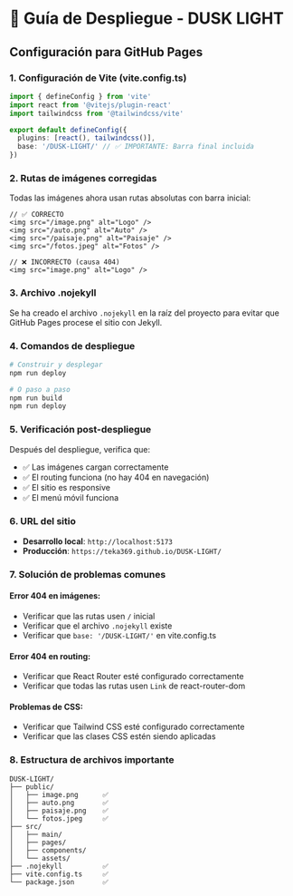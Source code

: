 # 🚀 Guía de Despliegue - DUSK LIGHT

## Configuración para GitHub Pages

### 1. Configuración de Vite (vite.config.ts)
```typescript
import { defineConfig } from 'vite'
import react from '@vitejs/plugin-react'
import tailwindcss from '@tailwindcss/vite'

export default defineConfig({
  plugins: [react(), tailwindcss()],
  base: '/DUSK-LIGHT/' // ✅ IMPORTANTE: Barra final incluida
})
```

### 2. Rutas de imágenes corregidas
Todas las imágenes ahora usan rutas absolutas con barra inicial:
```tsx
// ✅ CORRECTO
<img src="/image.png" alt="Logo" />
<img src="/auto.png" alt="Auto" />
<img src="/paisaje.png" alt="Paisaje" />
<img src="/fotos.jpeg" alt="Fotos" />

// ❌ INCORRECTO (causa 404)
<img src="image.png" alt="Logo" />
```

### 3. Archivo .nojekyll
Se ha creado el archivo `.nojekyll` en la raíz del proyecto para evitar que GitHub Pages procese el sitio con Jekyll.

### 4. Comandos de despliegue
```bash
# Construir y desplegar
npm run deploy

# O paso a paso
npm run build
npm run deploy
```

### 5. Verificación post-despliegue
Después del despliegue, verifica que:
- ✅ Las imágenes cargan correctamente
- ✅ El routing funciona (no hay 404 en navegación)
- ✅ El sitio es responsive
- ✅ El menú móvil funciona

### 6. URL del sitio
- **Desarrollo local**: `http://localhost:5173`
- **Producción**: `https://teka369.github.io/DUSK-LIGHT/`

### 7. Solución de problemas comunes

#### Error 404 en imágenes:
- Verificar que las rutas usen `/` inicial
- Verificar que el archivo `.nojekyll` existe
- Verificar que `base: '/DUSK-LIGHT/'` en vite.config.ts

#### Error 404 en routing:
- Verificar que React Router esté configurado correctamente
- Verificar que todas las rutas usen `Link` de react-router-dom

#### Problemas de CSS:
- Verificar que Tailwind CSS esté configurado correctamente
- Verificar que las clases CSS estén siendo aplicadas

### 8. Estructura de archivos importante
```
DUSK-LIGHT/
├── public/
│   ├── image.png      ✅
│   ├── auto.png       ✅
│   ├── paisaje.png    ✅
│   └── fotos.jpeg     ✅
├── src/
│   ├── main/
│   ├── pages/
│   ├── components/
│   └── assets/
├── .nojekyll          ✅
├── vite.config.ts     ✅
└── package.json       ✅
```
